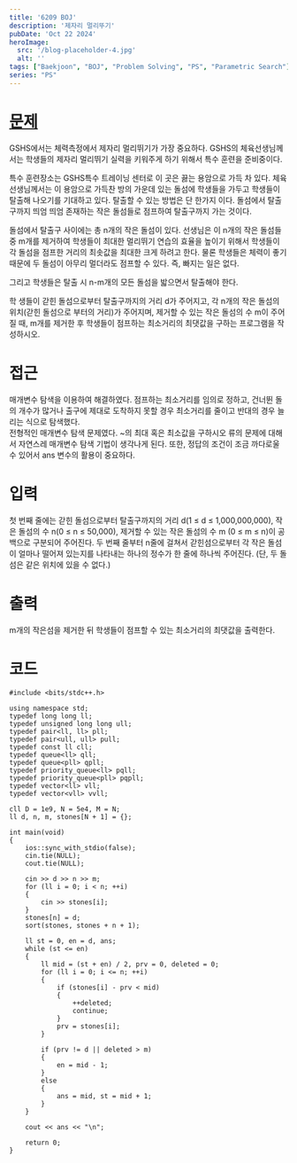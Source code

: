 ```yaml
---
title: '6209 BOJ'
description: '제자리 멀리뚜기'
pubDate: 'Oct 22 2024'
heroImage: 
  src: '/blog-placeholder-4.jpg'
  alt: ''
tags: ["Baekjoon", "BOJ", "Problem Solving", "PS", "Parametric Search"]
series: "PS"
---
```


# [문제](https://www.acmicpc.net/problem/6209)
GSHS에서는 체력측정에서 제자리 멀리뛰기가 가장 중요하다. GSHS의 체육선생님께서는 학생들의 제자리 멀리뛰기 실력을 키워주게 하기 위해서 특수 훈련을 준비중이다.

특수 훈련장소는 GSHS특수 트레이닝 센터로 이 곳은 끓는 용암으로 가득 차 있다. 체육선생님께서는 이 용암으로 가득찬 방의 가운데 있는 돌섬에 학생들을 가두고 학생들이 탈출해 나오기를 기대하고 있다. 탈출할 수 있는 방법은 단 한가지 이다. 돌섬에서 탈출구까지 띄엄 띄엄 존재하는 작은 돌섬들로 점프하여 탈출구까지 가는 것이다.

돌섬에서 탈출구 사이에는 총 n개의 작은 돌섬이 있다. 선생님은 이 n개의 작은 돌섬들 중 m개를 제거하여 학생들이 최대한 멀리뛰기 연습의 효율을 높이기 위해서 학생들이 각 돌섬을 점프한 거리의 최솟값을 최대한 크게 하려고 한다. 물론 학생들은 체력이 좋기 때문에 두 돌섬이 아무리 멀더라도 점프할 수 있다. 즉, 빠지는 일은 없다.

그리고 학생들은 탈출 시 n-m개의 모든 돌섬을 밟으면서 탈출해야 한다.

학 생들이 갇힌 돌섬으로부터 탈출구까지의 거리 d가 주어지고, 각 n개의 작은 돌섬의 위치(갇힌 돌섬으로 부터의 거리)가 주어지며, 제거할 수 있는 작은 돌섬의 수 m이 주어질 때, m개를 제거한 후 학생들이 점프하는 최소거리의 최댓값을 구하는 프로그램을 작성하시오.

# 접근
매개변수 탐색을 이용하여 해결하였다. 점프하는 최소거리를 임의로 정하고, 건너뛴 돌의 개수가 많거나 출구에 제대로 도착하지 못할 경우 최소거리를 줄이고 반대의 경우 늘리는 식으로 탐색했다.</br>
전형적인 매개변수 탐색 문제였다. ~의 최대 혹은 최소값을 구하시오 류의 문제에 대해서 자연스레 매개변수 탐색 기법이 생각나게 된다. 또한, 정답의 조건이 조금 까다로울 수 있어서
 ans 변수의 활용이 중요하다.

# 입력
첫 번째 줄에는 갇힌 돌섬으로부터 탈출구까지의 거리 d(1 ≤ d ≤ 1,000,000,000), 작은 돌섬의 수 n(0 ≤ n ≤ 50,000), 제거할 수 있는 작은 돌섬의 수 m (0 ≤ m ≤ n)이 공백으로 구분되어 주어진다.
두 번째 줄부터 n줄에 걸쳐서 갇힌섬으로부터 각 작은 돌섬이 얼마나 떨어져 있는지를 나타내는 하나의 정수가 한 줄에 하나씩 주어진다. (단, 두 돌섬은 같은 위치에 있을 수 없다.)

# 출력
m개의 작은섬을 제거한 뒤 학생들이 점프할 수 있는 최소거리의 최댓값을 출력한다.

# 코드
```
#include <bits/stdc++.h>

using namespace std;
typedef long long ll;
typedef unsigned long long ull;
typedef pair<ll, ll> pll;
typedef pair<ull, ull> pull;
typedef const ll cll;
typedef queue<ll> qll;
typedef queue<pll> qpll;
typedef priority_queue<ll> pqll;
typedef priority_queue<pll> pqpll;
typedef vector<ll> vll;
typedef vector<vll> vvll;

cll D = 1e9, N = 5e4, M = N;
ll d, n, m, stones[N + 1] = {};

int main(void)
{
    ios::sync_with_stdio(false);
    cin.tie(NULL);
    cout.tie(NULL);

    cin >> d >> n >> m;
    for (ll i = 0; i < n; ++i)
    {
        cin >> stones[i];
    }
    stones[n] = d;
    sort(stones, stones + n + 1);

    ll st = 0, en = d, ans;
    while (st <= en)
    {
        ll mid = (st + en) / 2, prv = 0, deleted = 0;
        for (ll i = 0; i <= n; ++i)
        {
            if (stones[i] - prv < mid)
            {
                ++deleted;
                continue;
            }
            prv = stones[i];
        }

        if (prv != d || deleted > m)
        {
            en = mid - 1;
        }
        else
        {
            ans = mid, st = mid + 1;
        }
    }

    cout << ans << "\n";

    return 0;
}
```
